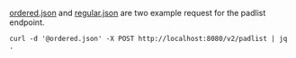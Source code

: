 [ordered.json](ordered.json) and [regular.json](regular.json) are two example request for the padlist endpoint.

```
curl -d '@ordered.json' -X POST http://localhost:8080/v2/padlist | jq .
```
